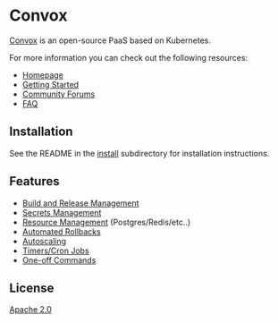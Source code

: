 # Convox

[Convox](https://github.com/convox/convox) is an open-source PaaS based on Kubernetes.

For more information you can check out the following resources:

- [Homepage](https://convox.com)
- [Getting Started](https://docs.convox.com/introduction/getting-started)
- [Community Forums](https://community.convox.com/)
- [FAQ](https://docs.convox.com/introduction/faq)

## Installation

See the README in the [install](install) subdirectory for installation instructions.

## Features

* [Build and Release Management](https://docs.convox.com/deployment/builds)
* [Secrets Management](https://docs.convox.com/application/environment)
* [Resource Management](https://docs.convox.com/use-cases/resources) \(Postgres/Redis/etc..\)
* [Automated Rollbacks](https://docs.convox.com/deployment/rolling-back)
* [Autoscaling](https://docs.convox.com/deployment/scaling)
* [Timers/Cron Jobs](https://docs.convox.com/application/timers)
* [One-off Commands](https://docs.convox.com/management/one-off-commands)

## License

[Apache 2.0](LICENSE)